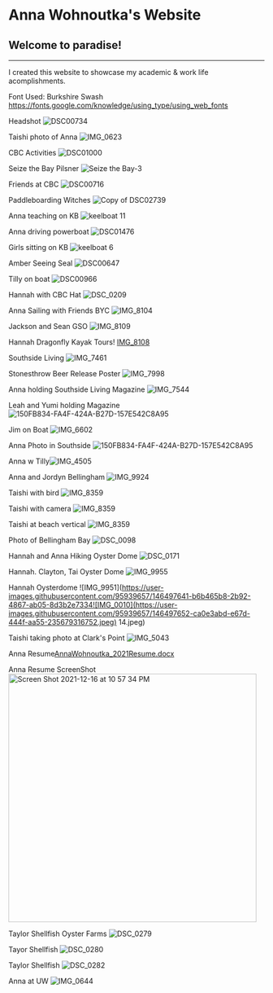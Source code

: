 # Anna Wohnoutka's Website
## Welcome to paradise!

***
I created this website to showcase my academic & work life acomplishments.

Font Used: Burkshire Swash
https://fonts.google.com/knowledge/using_type/using_web_fonts

Headshot
![DSC00734](https://user-images.githubusercontent.com/95939657/145753004-09c407e1-9317-4509-bcdd-6c2527b13b5d.jpg)

Taishi photo of Anna
![IMG_0623](https://user-images.githubusercontent.com/95939657/145754503-e9c5ba95-0766-46ea-bc63-f35872d069f6.JPG)

CBC Activities
![DSC01000](https://user-images.githubusercontent.com/95939657/145753626-17ce940f-a47a-40c2-a413-6c82f144a7c7.jpg)

Seize the Bay Pilsner
![Seize the Bay-3](https://user-images.githubusercontent.com/95939657/145753662-c01ace67-1d26-4934-9ab2-e9143142db8b.jpg)

Friends at CBC
![DSC00716](https://user-images.githubusercontent.com/95939657/145753723-daf8428b-701f-473e-a518-7b29a30f1643.jpg)

Paddleboarding Witches
![Copy of DSC02739](https://user-images.githubusercontent.com/95939657/145753783-90c8b889-4adc-4429-879e-289f7f95a697.jpg)

Anna teaching on KB
![keelboat 11](https://user-images.githubusercontent.com/95939657/145753894-e4fb3bf5-ec8c-49fc-90aa-5ef8d532b912.jpeg)

Anna driving powerboat
![DSC01476](https://user-images.githubusercontent.com/95939657/145753950-da1d03a8-5feb-4fce-b08a-235631cbf9cd.jpg)

Girls sitting on KB
![keelboat 6](https://user-images.githubusercontent.com/95939657/145754084-8aea844d-9639-4d3b-8398-385021060a36.jpg)

Amber Seeing Seal
![DSC00647](https://user-images.githubusercontent.com/95939657/145754162-e149dc80-7a14-4753-9d37-b7da4698b178.jpg)

Tilly on boat
![DSC00966](https://user-images.githubusercontent.com/95939657/145754467-06523404-14fe-468e-afb3-c867895e21ad.jpg)

Hannah with CBC Hat
![DSC_0209](https://user-images.githubusercontent.com/95939657/145755029-316dbe11-3b97-430d-b532-dce0946ef687.jpeg)

Anna Sailing with Friends BYC
![IMG_8104](https://user-images.githubusercontent.com/95939657/145889249-fcb8d26d-108b-483c-92cd-21c98386ff4b.JPEG)

Jackson and Sean GSO
![IMG_8109](https://user-images.githubusercontent.com/95939657/145889286-b1a3c7cb-10ca-4a0e-9707-aaa01906b999.jpeg)

Hannah Dragonfly Kayak Tours!
[IMG_8108](https://user-images.githubusercontent.com/95939657/145889338-9076c272-1a39-4c6c-b54e-8bb085800a8a.jpeg)

Southside Living
![IMG_7461](https://user-images.githubusercontent.com/95939657/145889416-f81be51d-51c0-4872-b107-2ae5d0c58e51.jpeg)

Stonesthrow Beer Release Poster
![IMG_7998](https://user-images.githubusercontent.com/95939657/145889580-63824735-e638-43d7-a27f-3be5744725ee.jpeg)



Anna holding Southside Living Magazine
![IMG_7544](https://user-images.githubusercontent.com/95939657/145889431-4ed245ef-10f9-4bcf-acfb-510a4965f5a2.jpeg)

Leah and Yumi holding Magazine
![150FB834-FA4F-424A-B27D-157E542C8A95](https://user-images.githubusercontent.com/95939657/145889702-a1b222d5-3539-46b6-95aa-03b4bd21aa9b.JPG)

Jim on Boat
![IMG_6602](https://user-images.githubusercontent.com/95939657/145889758-c84ce3ea-1e7d-4ca7-8f5d-47786a686ea6.jpeg)

Anna Photo in Southside
![150FB834-FA4F-424A-B27D-157E542C8A95](https://user-images.githubusercontent.com/95939657/145892014-2edf8e6b-00dd-431b-b842-56ae2332e4ce.JPG)

Anna w Tilly![IMG_4505](https://user-images.githubusercontent.com/95939657/145892158-f852a220-1353-4e4a-92dd-dd010791df6b.jpeg)

Anna and Jordyn Bellingham
![IMG_9924](https://user-images.githubusercontent.com/95939657/145893450-358ae6ba-9d42-4e8b-a4df-a48a142b30b8.JPG)

Taishi with bird
![IMG_8359](https://user-images.githubusercontent.com/95939657/145893527-27bee730-0a54-4fdd-a750-8569bdab57c2.JPEG)

Taishi with camera
![IMG_8359](https://user-images.githubusercontent.com/95939657/145893564-0169b649-ee5a-4150-9ce7-3b387e7f0a2d.JPEG)

Taishi at beach vertical
![IMG_8359](https://user-images.githubusercontent.com/95939657/145893602-a2b034b4-8366-4b7a-959b-f30065364757.JPEG)


Photo of Bellingham Bay 
![DSC_0098](https://user-images.githubusercontent.com/95939657/146497356-dd1c5312-cf90-46d5-8efc-6b5cb25cceed.jpeg)

Hannah and Anna Hiking Oyster Dome
![DSC_0171](https://user-images.githubusercontent.com/95939657/146497446-3530eee9-82f1-4d0f-bc5c-a8eb099b41c0.jpeg)

Hannah. Clayton, Tai Oyster Dome
![IMG_9955](https://user-images.githubusercontent.com/95939657/146497612-7c7957a4-756d-476d-97b8-014db25d2279.jpeg)

Hannah Oysterdome
![IMG_9951](https://user-images.githubusercontent.com/95939657/146497641-b6b465b8-2b92-4867-ab05-8d3b2e7334![IMG_0010](https://user-images.githubusercontent.com/95939657/146497652-ca0e3abd-e67d-444f-aa55-235679316752.jpeg)
14.jpeg)

Taishi taking photo at Clark's Point
![IMG_5043](https://user-images.githubusercontent.com/95939657/146497660-679e148d-ff16-4e09-9171-27474f9c6ce2.jpeg)


Anna Resume[AnnaWohnoutka_2021Resume.docx](https://github.com/annawohnoutka/annawohnoutka.github.io/files/7732580/AnnaWohnoutka_2021Resume.docx)

Anna Resume ScreenShot
<img width="488" alt="Screen Shot 2021-12-16 at 10 57 34 PM" src="https://user-images.githubusercontent.com/95939657/146502709-35d03876-a4c6-4546-b97e-23c7ae49c25b.png">

Taylor Shellfish Oyster Farms
![DSC_0279](https://user-images.githubusercontent.com/95939657/146653924-fd09845c-6696-4074-a04f-bbbd5e2aa3d2.jpeg)

Tayor Shellfish 
![DSC_0280](https://user-images.githubusercontent.com/95939657/146653927-a20d41d9-01ec-4ce1-86b4-fae603926bb0.jpeg)

Taylor Shellfish
![DSC_0282](https://user-images.githubusercontent.com/95939657/146653931-995e3ad7-f066-4284-8194-995074659862.jpeg)

Anna at UW
![IMG_0644](https://user-images.githubusercontent.com/95939657/146653932-76867c36-2fae-4535-a934-146236886183.JPG)
